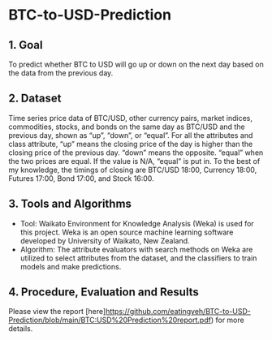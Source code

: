 # BTC-to-USD-Prediction
## 1. Goal
To predict whether BTC to USD will go up or down on the next day based on the data from the previous day.
## 2. Dataset
Time series price data of BTC/USD, other currency pairs, market indices, commodities, stocks, and bonds on the same day as BTC/USD and the previous day, shown as “up”, “down”, or “equal”. For all the attributes and class attribute, “up” means the closing price of the day is higher than the closing price of the previous day. “down” means the opposite. “equal” when the two prices are equal. If the value is N/A, “equal” is put in.
To the best of my knowledge, the timings of closing are BTC/USD 18:00, Currency 18:00, Futures 17:00, Bond 17:00, and Stock 16:00.
## 3. Tools and Algorithms
- Tool: 
Waikato Environment for Knowledge Analysis (Weka) is used for this project. Weka is an open source machine learning software developed by University of Waikato, New Zealand.
- Algorithm: 
The attribute evaluators with search methods on Weka are utilized to select attributes from the dataset, and the classifiers to train models and make predictions.
## 4. Procedure, Evaluation and Results
Please view the report [here]https://github.com/eatingyeh/BTC-to-USD-Prediction/blob/main/BTC:USD%20Prediction%20report.pdf) for more details.
